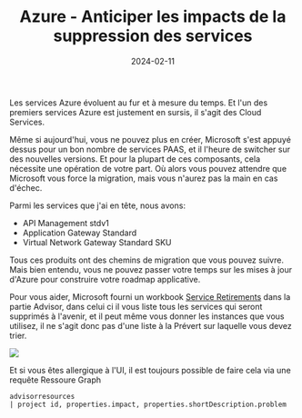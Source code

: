 ﻿---
layout: post
title: Azure - Anticiper les impacts de la suppression des services
date: 2024-02-11
categories: [ "Azure" ]
comments_id: 180 
---

Les services Azure évoluent au fur et à mesure du temps. Et l'un des premiers services Azure est justement en sursis, il s'agit des Cloud Services.

Même si aujourd'hui, vous ne pouvez plus en créer, Microsoft s'est appuyé dessus pour un bon nombre de services PAAS, et il l'heure de switcher sur des nouvelles versions. Et pour la plupart de ces composants, cela nécessite une opération de votre part. Où alors vous pouvez attendre que Microsoft vous force la migration, mais vous n'aurez pas la main en cas d'échec.

Parmi les services que j'ai en tête, nous avons:

- API Management stdv1
- Application Gateway Standard
- Virtual Network Gateway Standard SKU

Tous ces produits ont des chemins de migration que vous pouvez suivre. Mais bien entendu, vous ne pouvez passer votre temps sur les mises à jour d'Azure pour construire votre roadmap applicative.

Pour vous aider, Microsoft fourni un workbook [Service Retirements](https://portal.azure.com/#view/Microsoft_Azure_Expert/AdvisorMenuBlade/~/workbooks) dans la partie Advisor, dans celui ci il vous liste tous les services qui seront supprimés à l'avenir, et il peut même vous donner les instances que vous utilisez, il ne s'agit donc pas d'une liste à la Prévert sur laquelle vous devez trier.

![](https://techcommunity.microsoft.com/t5/image/serverpage/image-id/480301iEEB40BE3470595B6/image-dimensions/632x283?v=v2&WT.mc_id=AZ-MVP-4039694)

Et si vous êtes allergique à l'UI, il est toujours possible de faire cela via une requête Ressoure Graph

```kql
advisorresources
| project id, properties.impact, properties.shortDescription.problem
```

